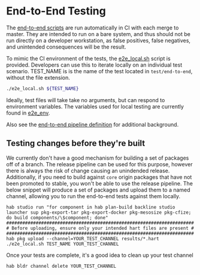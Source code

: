 # End-to-End Testing

The [end-to-end scripts](./test/end-to-end) are run automatically in CI
with each merge to master. They are intended to run on a bare system,
and thus should not be run directly on a developer workstation, as
false positives, false negatives, and unintended consequences will be
the result.

To mimic the CI environment of the tests, the
[e2e_local.sh](./e2e_local.sh) script is provided. Developers can use
this to iterate locally on an individual test scenario.  TEST_NAME is 
is the name of the test located in `test/end-to-end`, without the file 
extension.

```sh
./e2e_local.sh ${TEST_NAME}
```

Ideally, test files will take take no arguments, but can respond to
environment variables. The variables used for local testing are
currently found in [e2e_env](./e2e_env).

Also see the [end-to-end pipeline definition](./.expeditor/end_to_end.pipeline.yml) for additional background.

## Testing changes before they're built

We currently don't have a good mechanism for building a set of packages off of a branch. The release pipeline 
can be used for this purpose, however there is always the risk of change causing an unindended release. Additionally, 
if you need to build against `core` origin packages that have not been promoted to stable, you won't be able 
to use the release pipeline. The below snippet will produce a set of packages and upload them to a named channel,
allowing you to run the end-to-end tests against them locally.

```
hab studio run "for component in hab plan-build backline studio launcher sup pkg-export-tar pkg-export-docker pkg-mesosize pkg-cfize; do build components/\$component; done"
######################################################################
# Before uploading, ensure only your intended hart files are present #
######################################################################
hab pkg upload --channel=YOUR_TEST_CHANNEL results/*.hart
./e2e_local.sh TEST_NAME YOUR_TEST_CHANNEL
```

Once your tests are complete, it's a good idea to clean up your test channel
```
hab bldr channel delete YOUR_TEST_CHANNEL
```
